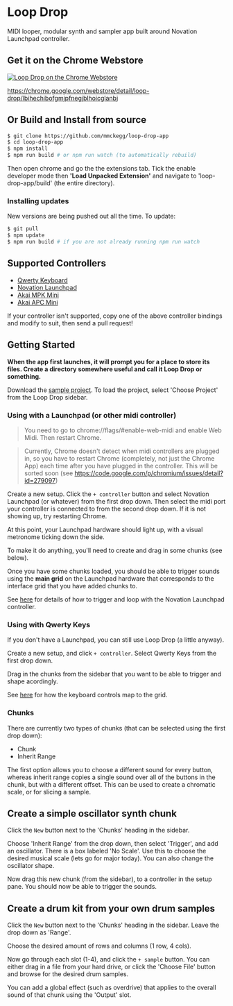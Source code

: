 Loop Drop
===

MIDI looper, modular synth and sampler app built around Novation Launchpad controller.

## Get it on the Chrome Webstore

[![Loop Drop on the Chrome Webstore](https://raw.githubusercontent.com/mmckegg/loop-drop-app/master/tile.png)](https://chrome.google.com/webstore/detail/loop-drop/lbihechibofgmjpfnegjblhoicglanbj)

https://chrome.google.com/webstore/detail/loop-drop/lbihechibofgmjpfnegjblhoicglanbj

## Or Build and Install from source

```bash
$ git clone https://github.com/mmckegg/loop-drop-app
$ cd loop-drop-app
$ npm install
$ npm run build # or npm run watch (to automatically rebuild) 
```

Then open chrome and go the the extensions tab. Tick the enable developer mode then **'Load Unpacked Extension'** and navigate to 'loop-drop-app/build' (the entire directory).

### Installing updates

New versions are being pushed out all the time. To update:

```bash
$ git pull
$ npm update
$ npm run build # if you are not already running npm run watch
```

## Supported Controllers

- [Qwerty Keyboard](https://github.com/mmckegg/loop-qwerty)
- [Novation Launchpad](https://github.com/mmckegg/loop-launchpad)
- [Akai MPK Mini](https://github.com/mmckegg/loop-mpkmini)
- [Akai APC Mini](https://github.com/fourseven/loop-apcmini)

If your controller isn't supported, copy one of the above controller bindings and modify to suit, then send a pull request!

## Getting Started

**When the app first launches, it will prompt you for a place to store its files. Create a directory somewhere useful and call it Loop Drop or something.**

Download the [sample project](https://github.com/mmckegg/loop-drop-sample-project/archive/master.zip). To load the project, select 'Choose Project' from the Loop Drop sidebar.

### Using with a Launchpad (or other midi controller)

> You need to go to chrome://flags/#enable-web-midi and enable Web Midi. Then restart Chrome.

> Currently, Chrome doesn't detect when midi controllers are plugged in, so you have to restart Chrome (completely, not just the Chrome App) each time after you have plugged in the controller. This will be sorted soon (see  https://code.google.com/p/chromium/issues/detail?id=279097)

Create a new setup. Click the `+ controller` button and select Novation Launchpad (or whatever) from the first drop down. Then select the midi port your controller is connected to from the second drop down. If it is not showing up, try restarting Chrome.

At this point, your Launchpad hardware should light up, with a visual metronome ticking down the side.

To make it do anything, you'll need to create and drag in some chunks (see below).

Once you have some chunks loaded, you should be able to trigger sounds using the **main grid** on the Launchpad hardware that corresponds to the interface grid that you have added chunks to.

See [here](https://github.com/mmckegg/loop-qwerty) for details of how to trigger and loop with the Novation Launchpad controller.

### Using with Qwerty Keys

If you don't have a Launchpad, you can still use Loop Drop (a little anyway).

Create a new setup, and click `+ controller`. Select Qwerty Keys from the first drop down.

Drag in the chunks from the sidebar that you want to be able to trigger and shape acordingly.

See [here](https://github.com/mmckegg/loop-qwerty) for how the keyboard controls map to the grid.

### Chunks

There are currently two types of chunks (that can be selected using the first drop down):
  - Chunk
  - Inherit Range

The first option allows you to choose a different sound for every button, whereas inherit range copies a single sound over all of the buttons in the chunk, but with a different offset. This can be used to create a chromatic scale, or for slicing a sample.

## Create a simple oscillator synth chunk

Click the `New` button next to the 'Chunks' heading in the sidebar.

Choose 'Inherit Range' from the drop down, then select 'Trigger', and add an oscillator. There is a box labeled 'No Scale'. Use this to choose the desired musical scale (lets go for major today). You can also change the oscillator shape.

Now drag this new chunk (from the sidebar), to a controller in the setup pane. You should now be able to trigger the sounds. 

## Create a drum kit from your own drum samples

Click the `New` button next to the 'Chunks' heading in the sidebar. Leave the drop down as 'Range'.

Choose the desired amount of rows and columns (1 row, 4 cols).

Now go through each slot (1-4), and click the `+ sample` button. You can either drag in a file from your hard drive, or click the 'Choose File' button and browse for the desired drum samples.

You can add a global effect (such as overdrive) that applies to the overall sound of that chunk using the 'Output' slot.
